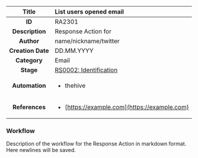 | Title                       |  List users opened email         |
|:---------------------------:|:--------------------|
| **ID**                      | RA2301            |
| **Description**             | Response Action for   |
| **Author**                  | name/nickname/twitter        |
| **Creation Date**           | DD.MM.YYYY |
| **Category**                | Email      |
| **Stage**                   |[RS0002: Identification](../Response_Stages/RS0002.md)| 
| **Automation** |<ul><li>thehive</li></ul>|
| **References** |<ul><li>[https://example.com](https://example.com)</li></ul>|

### Workflow

Description of the workflow for the Response Action in markdown format.  
Here newlines will be saved.  

